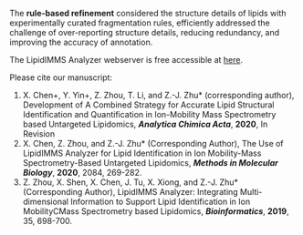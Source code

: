 The **rule-based refinement** considered the structure details of lipids with experimentally curated fragmentation rules, efficiently addressed the challenge of over-reporting structure details, reducing redundancy, and improving the accuracy of annotation.

The LipidIMMS Analyzer webserver is free accessible at [here](http://imms.zhulab.cn/LipidIMMS/).

Please cite our manuscript: 
1. X. Chen+, Y. Yin+, Z. Zhou, T. Li, and Z.-J. Zhu* (corresponding author), Development of A Combined Strategy for Accurate Lipid Structural Identification and Quantification in Ion-Mobility Mass Spectrometry based Untargeted Lipidomics, ***Analytica Chimica Acta***, **2020**, In Revision
2. X. Chen, Z. Zhou, and Z.-J. Zhu* (Corresponding Author), The Use of LipidIMMS Analyzer for Lipid Identification in Ion Mobility-Mass Spectrometry-Based Untargeted Lipidomics, ***Methods in Molecular Biology***, **2020**, 2084, 269-282.
3. Z. Zhou, X. Shen, X. Chen, J. Tu, X. Xiong, and Z.-J. Zhu* (Corresponding Author), LipidIMMS Analyzer: Integrating Multi-dimensional Information to Support Lipid Identification in Ion MobilityCMass Spectrometry based Lipidomics, ***Bioinformatics***, **2019**, 35, 698-700.
